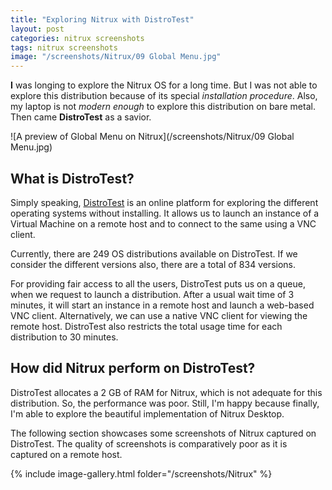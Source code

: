```yaml
---
title: "Exploring Nitrux with DistroTest"
layout: post
categories: nitrux screenshots
tags: nitrux screenshots
image: "/screenshots/Nitrux/09 Global Menu.jpg"
---
```


**I** was longing to explore the Nitrux OS for a long time. But I was not able to explore this distribution because of its special *installation procedure*. Also, my laptop is not *modern enough* to explore this distribution on bare metal. Then came **DistroTest** as a savior.

![A preview of Global Menu on Nitrux](/screenshots/Nitrux/09 Global Menu.jpg)

## What is DistroTest?
Simply speaking, [DistroTest](https://distrotest.net/Nitrux/Stable) is an online platform for exploring the different operating systems without installing. It allows us to launch an instance of a Virtual Machine on a remote host and to connect to the same using a VNC client.

Currently, there are 249 OS distributions available on DistroTest. If we consider the different versions also, there are a total of 834 versions.

For providing fair access to all the users, DistroTest puts us on a queue, when we request to launch a distribution. After a usual wait time of 3 minutes, it will start an instance in a remote host and launch a web-based VNC client. Alternatively, we can use a native VNC client for viewing the remote host. DistroTest also restricts the total usage time for each distribution to 30 minutes.

## How did Nitrux perform on DistroTest?
DistroTest allocates a 2 GB of RAM for Nitrux, which is not adequate for this distribution. So, the performance was poor. Still, I'm happy because finally, I'm able to explore the beautiful implementation of Nitrux Desktop.

The following section showcases some screenshots of Nitrux captured on DistroTest. The quality of screenshots is comparatively poor as it is captured on a remote host.

{% include image-gallery.html folder="/screenshots/Nitrux" %}

 